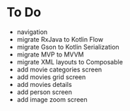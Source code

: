 # To Do
- navigation
- migrate RxJava to Kotlin Flow
- migrate Gson to Kotlin Serialization
- migrate MVP to MVVM
- migrate XML layouts to Composable
- add movie categories screen
- add movies grid screen
- add movies details
- add person screen
- add image zoom screen